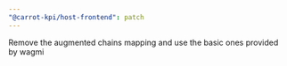 ```yaml
---
"@carrot-kpi/host-frontend": patch
---
```


Remove the augmented chains mapping and use the basic ones provided by wagmi
